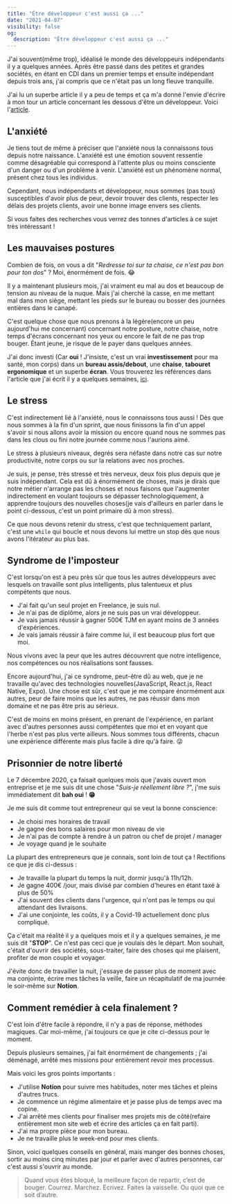 ```yaml
---
title: "Être développeur c'est aussi ça ..."
date: "2021-04-07"
visibility: false
og:
  description: "Être développeur c'est aussi ça ..."
---
```


J'ai souvent(même trop), idéalisé le monde des développeurs indépendants il y a quelques années. Après être passé dans des petites et grandes sociétés, en étant en CDI dans un premier temps et ensuite indépendant depuis trois ans, j'ai compris que ce n'était pas un long fleuve tranquille.

J'ai lu un superbe article il y a peu de temps et ça m'a donné l'envie d'écrire à mon tour un article concernant les dessous d'être un développeur. Voici l'[article](https://blog.derniercri.io/jai-arrete-de-men-faire-en-meme-temps-que-la-pizza/).

## L'anxiété

Je tiens tout de même à préciser que l'anxiété nous la connaissons tous depuis notre naissance. L'anxiété est une émotion souvent ressentie comme désagréable qui correspond à l'attente plus ou moins consciente d'un danger ou d'un problème à venir. L'anxiété est un phénomène normal, présent chez tous les individus.

Cependant, nous indépendants et développeur, nous sommes (pas tous) susceptibles d'avoir plus de peur, devoir trouver des clients, respecter les délais des projets clients, avoir une bonne image envers ses clients.

Si vous faites des recherches vous verrez des tonnes d'articles à ce sujet très intéressant !

## Les mauvaises postures

Combien de fois, on vous a dit "_Redresse toi sur ta chaise, ce n'est pas bon pour ton dos_" ? Moi, énormément de fois. 😂

Il y a maintenant plusieurs mois, j'ai vraiment eu mal au dos et beaucoup de tension au niveau de la nuque. Mais j'ai cherché la casse, en me mettant mal dans mon siège, mettant les pieds sur le bureau ou bosser des journées entières dans le canapé.

C'est quelque chose que nous prenons à la légère(encore un peu aujourd'hui me concernant) concernant notre posture, notre chaise, notre temps d'écrans concernant nos yeux ou encore le fait de ne pas trop bouger. Étant jeune, je risque de le payer dans quelques années.

J'ai donc investi (Car **oui** ! J'insiste, c'est un vrai **investissement** pour ma santé, mon corps) dans un **bureau assis/debout**, une **chaise**, **tabouret ergonomique** et un superbe **écran**. Vous trouverez les références dans l'article que j'ai écrit il y a quelques semaines, [ici](https://brandonsueur.fr/writing/jai-demenage-mon-nouvel-environnement-de-travail).

## Le stress

C'est indirectement lié à l'anxiété, nous le connaissons tous aussi ! Dès que nous sommes à la fin d'un sprint, que nous finissons la fin d'un appel s'avoir si nous allons avoir la mission ou encore quand nous ne sommes pas dans les clous ou fini notre journée comme nous l'aurions aimé.

Le stress à plusieurs niveaux, degrés sera néfaste dans notre cas sur notre productivité, notre corps ou sur la relations avec nos proches.

Je suis, je pense, très stressé et très nerveux, deux fois plus depuis que je suis indépendant. Cela est dû à énormément de choses, mais je dirais que notre métier n'arrange pas les choses et nous faisons que l'augmenter indirectement en voulant toujours se dépasser technologiquement, à apprendre toujours des nouvelles choses(je vais d'ailleurs en parler dans le point ci-dessous, c'est un point primaire dû à mon stress).

Ce que nous devons retenir du stress, c'est que techniquement parlant, c'est une `while` qui boucle et nous devons lui mettre un stop dès que nous avons l'itérateur au plus bas.

## Syndrome de l'imposteur

C'est lorsqu'on est à peu près sûr que tous les autres développeurs avec lesquels on travaille sont plus intelligents, plus talentueux et plus compétents que nous.

- J'ai fait qu'un seul projet en Freelance, je suis nul.
- Je n'ai pas de diplôme, alors je ne suis pas un vrai développeur.
- Je vais jamais réussir à gagner 500€ TJM en ayant moins de 3 années d'expériences.
- Je vais jamais réussir à faire comme lui, il est beaucoup plus fort que moi.

Nous vivons avec la peur que les autres découvrent que notre intelligence, nos compétences ou nos réalisations sont fausses.

Encore aujourd'hui, j'ai ce syndrome, peut-être dû au web, que je ne travaille qu'avec des technologies nouvelles(JavaScript, React.js, React Native, Expo). Une chose est sûr, c'est que je me compare énormément aux autres, peur de faire moins que les autres, ne pas réussir dans mon domaine et ne pas être pris au sérieux.

C'est de moins en moins présent, en prenant de l'expérience, en parlant avec d'autres personnes aussi compétentes que moi et en voyant que l'herbe n'est pas plus verte ailleurs. Nous sommes tous différents, chacun une expérience différente mais plus facile à dire qu'à faire. 😜

## Prisonnier de notre liberté

Le 7 décembre 2020, ça faisait quelques mois que j'avais ouvert mon entreprise et je me suis dit une chose "_Suis-je réellement libre ?_", j'me suis immédiatement dit **bah oui** ! **😁**

Je me suis dit comme tout entrepreneur qui se veut la bonne conscience:

- Je choisi mes horaires de travail
- Je gagne des bons salaires pour mon niveau de vie
- Je n'ai pas de compte à rendre à un patron ou chef de projet / manager
- Je voyage quand je le souhaite

La plupart des entrepreneurs que je connais, sont loin de tout ça ! Rectifions ce que je dis ci-dessus :

- Je travaille la plupart du temps la nuit, dormir jusqu'à 11h/12h.
- Je gagne 400€ /jour, mais divisé par combien d'heures en étant taxé à plus de 50%
- J'ai souvent des clients dans l'urgence, qui n'ont pas le temps ou qui attendant des livraisons.
- J'ai une conjointe, les coûts, il y a Covid-19 actuellement donc plus compliqué.

Ça c'était ma réalité il y a quelques mois et il y a quelques semaines, je me suis dit "**STOP**". Ce n'est pas ceci que je voulais dès le départ. Mon souhait, c'était d'ouvrir des sociétés, sous-traiter, faire des choses qui me plaisent, profiter de mon couple et voyager.

J'évite donc de travailler la nuit, j'essaye de passer plus de moment avec ma conjointe, écrire mes tâches la veille, faire un récapitulatif de ma journée le soir-même sur **Notion**.

## Comment remédier à cela finalement ?

C'est loin d'être facile à répondre, il n'y a pas de réponse, méthodes magiques. Car moi-même, j'ai toujours ce que je cite ci-dessus pour le moment.

Depuis plusieurs semaines, j'ai fait énormément de changements ; j'ai déménagé, arrêté mes missions pour entièrement revoir mes processus.

Mais voici les gros points importants :

- J'utilise **Notion** pour suivre mes habitudes, noter mes tâches et pleins d'autres trucs.
- Je commence un régime alimentaire et je passe plus de temps avec ma copine.
- J'ai arrêté mes clients pour finaliser mes projets mis de côté(refaire entièrement mon site web et écrire des articles ça en fait parti).
- J'ai ma propre pièce pour mon bureau.
- Je ne travaille plus le week-end pour mes clients.

Sinon, voici quelques conseils en général, mais manger des bonnes choses, sortir au moins cinq minutes par jour et parler avec d'autres personnes, car c'est aussi s'ouvrir au monde.

> Quand vous êtes bloqué, la meilleure façon de repartir, c’est de bouger. Courrez. Marchez. Ecrivez. Faites la vaisselle. Ou quoi que ce soit d’autre.
